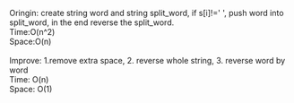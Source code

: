 Oringin: create string word and <vector>string split_word, if s[i]!=' ', push word into split_word, in the end reverse the split_word.
</br>
Time:O(n^2)
</br>
Space:O(n)
</br></br>
Improve: 1.remove extra space, 2. reverse whole string, 3. reverse word by word
</br>
Time: O(n)
</br>
Space: O(1)
